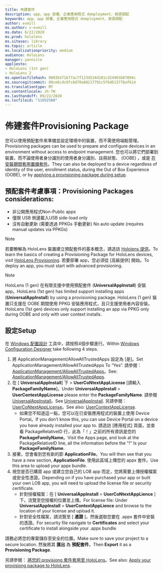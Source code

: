 ```yaml
---
title: 佈建套件
description: app、app 部署、企業應用程式 demployment、資源調配
keywords: app、app 部署、企業應用程式 demployment、資源調配
author: evmill
ms.author: v-evmill
ms.date: 6/22/2020
ms.prod: hololens
ms.sitesec: library
ms.topic: article
ms.localizationpriority: medium
audience: HoloLens
manager: yannisle
appliesto:
- HoloLens (1st gen)
- HoloLens 2
ms.openlocfilehash: 0803b5f1b77ac7f123d534d101cd24903b87094c
ms.sourcegitcommit: 89ce6cdc0fc6d70a88217791c5f6d613778af614
ms.translationtype: MT
ms.contentlocale: zh-TW
ms.lasthandoff: 09/22/2020
ms.locfileid: "11052580"
---
```

# <span data-ttu-id="704c7-104">佈建套件</span><span class="sxs-lookup"><span data-stu-id="704c7-104">Provisioning Package</span></span>

<span data-ttu-id="704c7-105">您可以使用預配套件來準備並設定環境中的裝置，而不需使用端點管理。</span><span class="sxs-lookup"><span data-stu-id="704c7-105">Provisioning packages can be used to prepare and configure devices in an environment without access to endpoint management.</span></span> <span data-ttu-id="704c7-106">您也可以將它們部署到裝置，而不論使用者身分識別的使用者身分識別、註冊狀態、 (OOBE) ，或是 [在安裝期間套用置備套件](https://docs.microsoft.com/hololens/hololens-provisioning##apply-a-provisioning-package-to-hololens-during-setup)。</span><span class="sxs-lookup"><span data-stu-id="704c7-106">They can also be deployed to a device regardless of identity of the user, enrollment status, during the Out of Box Experience (OOBE), or by [applying a provisioning package during setup](https://docs.microsoft.com/hololens/hololens-provisioning##apply-a-provisioning-package-to-hololens-during-setup).</span></span>

## <span data-ttu-id="704c7-107">預配套件考慮事項：</span><span class="sxs-lookup"><span data-stu-id="704c7-107">Provisioning Packages considerations:</span></span>
* <span data-ttu-id="704c7-108">非公開應用程式</span><span class="sxs-lookup"><span data-stu-id="704c7-108">Non-Public apps</span></span>
* <span data-ttu-id="704c7-109">僅限 USB 側邊載入</span><span class="sxs-lookup"><span data-stu-id="704c7-109">USB side-load only</span></span>
* <span data-ttu-id="704c7-110">沒有自動更新 (需要透過 PPKGs 手動更新) </span><span class="sxs-lookup"><span data-stu-id="704c7-110">No auto update (requires manual updates via PPKGs)</span></span>

> [!NOTE] 
> <span data-ttu-id="704c7-111">若要瞭解為 HoloLens 裝置建立預配套件的基本概念，請造訪 [Hololens 提供](https://docs.microsoft.com/hololens/hololens-provisioning)。</span><span class="sxs-lookup"><span data-stu-id="704c7-111">To learn the basics of creating a Provisioning Package for HoloLens devices, visit [HoloLens Provisioning](https://docs.microsoft.com/hololens/hololens-provisioning).</span></span> <span data-ttu-id="704c7-112">若要部署 app，您必須從 [高級提供] 開始。</span><span class="sxs-lookup"><span data-stu-id="704c7-112">To deploy an app, you must start with advanced provisioning.</span></span> 

> [!NOTE] 
> <span data-ttu-id="704c7-113">HoloLens (1 gen) 在有限支援中使用預配套件 (**UniversalAppInstall**) 安裝 app。</span><span class="sxs-lookup"><span data-stu-id="704c7-113">HoloLens (1st gen) has limited support installing apps (**UniversalAppInstall**) by using a provisioning package.</span></span> <span data-ttu-id="704c7-114">HoloLens (1 gen) 裝置只支援在 OOBE 期間使用 PPKG 安裝應用程式，且只支援使用者內容安裝。</span><span class="sxs-lookup"><span data-stu-id="704c7-114">HoloLens (1st gen) devices only support installing an app via PPKG only during OOBE and only with user context installs.</span></span>

## <span data-ttu-id="704c7-115">設定</span><span class="sxs-lookup"><span data-stu-id="704c7-115">Setup</span></span>

<span data-ttu-id="704c7-116">在 [Windows 配置設計](https://www.microsoft.com/store/productId/9NBLGGH4TX22) 工具中，請按照4個步驟進行。</span><span class="sxs-lookup"><span data-stu-id="704c7-116">Within [Windows Configuration Designer](https://www.microsoft.com/store/productId/9NBLGGH4TX22) take following 4 steps.</span></span>

1. <span data-ttu-id="704c7-117">將 ApplicationManagement/AllowAllTrustedApps 設定為 [是]。</span><span class="sxs-lookup"><span data-stu-id="704c7-117">Set ApplicationManagement/AllowAllTrustedApps To “Yes”.</span></span> <span data-ttu-id="704c7-118">請參閱： [ApplicationManagement/AllowAllTrustedApps](https://docs.microsoft.com/windows/client-management/mdm/policy-csp-applicationmanagement#applicationmanagement-allowalltrustedapps)。</span><span class="sxs-lookup"><span data-stu-id="704c7-118">See: [ApplicationManagement/AllowAllTrustedApps](https://docs.microsoft.com/windows/client-management/mdm/policy-csp-applicationmanagement#applicationmanagement-allowalltrustedapps).</span></span>
2. <span data-ttu-id="704c7-119">在 [ **UniversalAppInstall**] 下  >  **UserCoNtextAppLicense** [請輸入**PackageFamilyName**]。</span><span class="sxs-lookup"><span data-stu-id="704c7-119">Under **UniversalAppInstall** > **UserContextAppLicense** please enter the **PackageFamilyName**.</span></span> <span data-ttu-id="704c7-120">請參閱 [UniversalAppInstall](https://docs.microsoft.com/windows/configuration/wcd/wcd-universalappinstall)。</span><span class="sxs-lookup"><span data-stu-id="704c7-120">See [UniversalAppInstall](https://docs.microsoft.com/windows/configuration/wcd/wcd-universalappinstall).</span></span> <span data-ttu-id="704c7-121">另請參閱： [UserCoNtextAppLicense](https://docs.microsoft.com/windows/configuration/wcd/wcd-universalappinstall#usercontextapplicense)。</span><span class="sxs-lookup"><span data-stu-id="704c7-121">See also: [UserContextAppLicense](https://docs.microsoft.com/windows/configuration/wcd/wcd-universalappinstall#usercontextapplicense).</span></span>
    - <span data-ttu-id="704c7-122">如果您不知道這一點，您可以在已安裝應用程式的裝置上使用 Device Portal。</span><span class="sxs-lookup"><span data-stu-id="704c7-122">If you don’t know this, you can use Device Portal on a device you have already installed your app to.</span></span> <span data-ttu-id="704c7-123">請造訪 [應用程式] 頁面，並查看 PackageRelativeID 行，此為「！」之前的所有資訊是您的 **PackageFamilyName**。</span><span class="sxs-lookup"><span data-stu-id="704c7-123">Visit the Apps page, and look at the PackageRelativeID line, all the information before the "!" Is your **PackageFamilyName**.</span></span>
3. <span data-ttu-id="704c7-124">接著，您會看到您有新的節 **ApplicationFile**。</span><span class="sxs-lookup"><span data-stu-id="704c7-124">You will then see that you have a new section, **ApplicationFile**.</span></span> <span data-ttu-id="704c7-125">使用此區域上傳您的 appx 套件。</span><span class="sxs-lookup"><span data-stu-id="704c7-125">Use this area to upload your appx bundle.</span></span> 
4. <span data-ttu-id="704c7-126">視您是否已購買 app 或建立您自己的 LOB app 而定，您將需要上傳授權檔案或安全性憑證。</span><span class="sxs-lookup"><span data-stu-id="704c7-126">Depending on if you have purchased your app or built your own LOB app, you will need to upload the license file or security certificate.</span></span>
    - <span data-ttu-id="704c7-127">針對授權檔案：在 [ **UniversalAppInstall**  >  **UserCoNtextAppLience** ] 下，流覽至您授權的位置並上傳。</span><span class="sxs-lookup"><span data-stu-id="704c7-127">For license file: Under **UniversalAppInstall** > **UserContextAppLience** and browse to the location of your license and upload it.</span></span> 
    - <span data-ttu-id="704c7-128">針對安全性檔案，請流覽至 [ **憑證** ]，然後選取您要在 .appx 套件中安裝的憑證。</span><span class="sxs-lookup"><span data-stu-id="704c7-128">For security file navigate to **Certificates** and select your certificate to install alongside your .appx bundle.</span></span> 

<span data-ttu-id="704c7-129">請務必將您的專案儲存至安全的位置。</span><span class="sxs-lookup"><span data-stu-id="704c7-129">Make sure to save your project to a secure location.</span></span> <span data-ttu-id="704c7-130">然後將其 **匯出** 為 **預配套件**。</span><span class="sxs-lookup"><span data-stu-id="704c7-130">Then **Export** it as a **Provisioning Package**.</span></span>  
    
<span data-ttu-id="704c7-131">另請參閱： [將您的 provisiong 套件套用至 HoloLens](https://docs.microsoft.com/hololens/hololens-provisioning#apply-a-provisioning-package-to-hololens-during-setup)。</span><span class="sxs-lookup"><span data-stu-id="704c7-131">See also: [Apply your provisiong package to HoloLens](https://docs.microsoft.com/hololens/hololens-provisioning#apply-a-provisioning-package-to-hololens-during-setup).</span></span>
